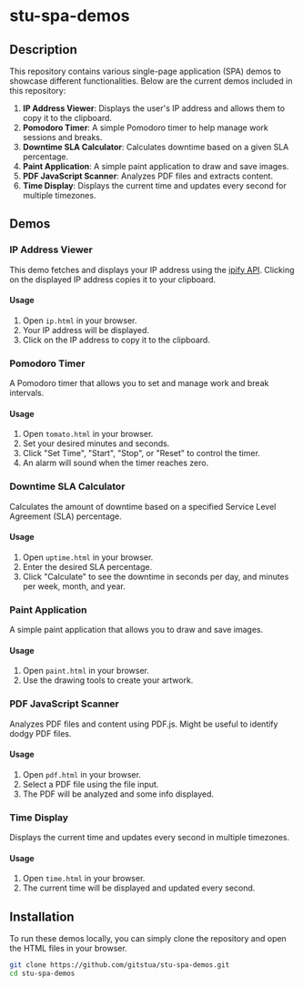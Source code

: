 # stu-spa-demos

## Description
This repository contains various single-page application (SPA) demos to showcase different functionalities. Below are the current demos included in this repository:

1. **IP Address Viewer**: Displays the user's IP address and allows them to copy it to the clipboard.
2. **Pomodoro Timer**: A simple Pomodoro timer to help manage work sessions and breaks.
3. **Downtime SLA Calculator**: Calculates downtime based on a given SLA percentage.
4. **Paint Application**: A simple paint application to draw and save images.
5. **PDF JavaScript Scanner**: Analyzes PDF files and extracts content.
6. **Time Display**: Displays the current time and updates every second for multiple timezones.

## Demos

### IP Address Viewer
This demo fetches and displays your IP address using the [ipify API](https://www.ipify.org). Clicking on the displayed IP address copies it to your clipboard.

#### Usage
1. Open `ip.html` in your browser.
2. Your IP address will be displayed.
3. Click on the IP address to copy it to the clipboard.

### Pomodoro Timer
A Pomodoro timer that allows you to set and manage work and break intervals.

#### Usage
1. Open `tomato.html` in your browser.
2. Set your desired minutes and seconds.
3. Click "Set Time", "Start", "Stop", or "Reset" to control the timer.
4. An alarm will sound when the timer reaches zero.

### Downtime SLA Calculator
Calculates the amount of downtime based on a specified Service Level Agreement (SLA) percentage.

#### Usage
1. Open `uptime.html` in your browser.
2. Enter the desired SLA percentage.
3. Click "Calculate" to see the downtime in seconds per day, and minutes per week, month, and year.

### Paint Application
A simple paint application that allows you to draw and save images.

#### Usage
1. Open `paint.html` in your browser.
2. Use the drawing tools to create your artwork.

### PDF JavaScript Scanner
Analyzes PDF files and content using PDF.js. Might be useful to identify dodgy PDF files.

#### Usage
1. Open `pdf.html` in your browser.
2. Select a PDF file using the file input.
3. The  PDF will be analyzed and some info displayed.

### Time Display
Displays the current time and updates every second in multiple timezones.

#### Usage
1. Open `time.html` in your browser.
2. The current time will be displayed and updated every second.

## Installation
To run these demos locally, you can simply clone the repository and open the HTML files in your browser.

```sh
git clone https://github.com/gitstua/stu-spa-demos.git
cd stu-spa-demos